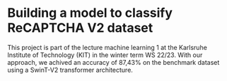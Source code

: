 # Building a model to classify ReCAPTCHA V2 dataset
 
This project is part of the lecture machine learning 1 at the Karlsruhe Institute of Technology (KIT) in the winter term WS 22/23. 
With our approach, we achived an accuracy of 87,43% on the benchmark dataset using a SwinT-V2 transformer architecture.
